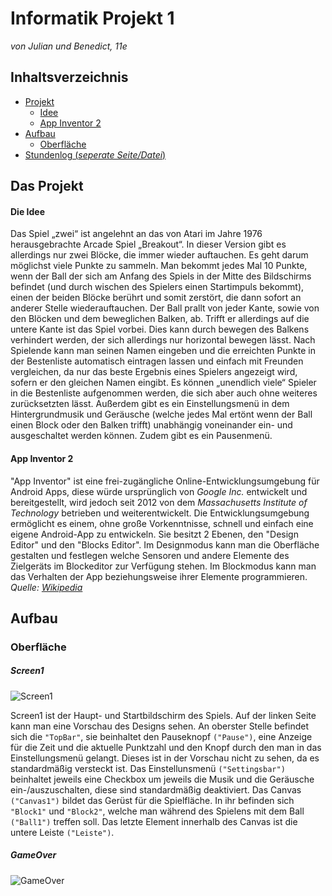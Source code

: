 # Informatik Projekt 1
*von Julian und Benedict, 11e*

## Inhaltsverzeichnis
* [Projekt](#Projekt)
  * [Idee](#Idee)
  * [App Inventor 2](#ai2)
* [Aufbau](#Aufbau)
  * [Oberfläche](#Oberfläche)
* [Stundenlog (*seperate Seite/Datei*)](https://github.com/StormarnJB/Unterricht1/blob/master/STUNDENLOG.md)



## Das Projekt <a name="Projekt"></a>

#### Die Idee <a name="Idee"></a>

Das Spiel „zwei“ ist angelehnt an das von Atari im Jahre 1976 herausgebrachte Arcade Spiel „Breakout“. In dieser Version gibt es allerdings nur zwei Blöcke, die immer wieder auftauchen. Es geht darum möglichst viele Punkte zu sammeln. Man bekommt jedes Mal 10 Punkte, wenn der Ball der sich am Anfang des Spiels in der Mitte des Bildschirms befindet (und durch wischen des Spielers einen Startimpuls bekommt), einen der beiden Blöcke berührt und somit zerstört, die dann sofort an anderer Stelle wiederauftauchen. Der Ball prallt von jeder Kante, sowie von den Blöcken und dem beweglichen Balken, ab. Trifft er allerdings auf die untere Kante ist das Spiel vorbei. Dies kann durch bewegen des Balkens verhindert werden, der sich allerdings nur horizontal bewegen lässt. Nach Spielende kann man seinen Namen eingeben und die erreichten Punkte in der Bestenliste automatisch eintragen lassen und einfach mit Freunden vergleichen, da nur das beste Ergebnis eines Spielers angezeigt wird, sofern er den gleichen Namen eingibt. Es können „unendlich viele“ Spieler in die Bestenliste aufgenommen werden, die sich aber auch ohne weiteres zurücksetzten lässt. Außerdem gibt es ein Einstellungsmenü in dem Hintergrundmusik und Geräusche (welche jedes Mal ertönt wenn der Ball einen Block oder den Balken trifft) unabhängig voneinander ein- und ausgeschaltet werden können. Zudem gibt es ein Pausenmenü.

#### App Inventor 2 <a name="ai2"></a>

"App Inventor" ist eine frei-zugängliche Online-Entwicklungsumgebung für Android Apps, diese würde ursprünglich von *Google Inc.* entwickelt und bereitgestellt, wird jedoch seit 2012 von dem *Massachusetts Institute of Technology* betrieben und weiterentwickelt.
Die Entwicklungsumgebung ermöglicht es einem, ohne große Vorkenntnisse, schnell und einfach eine eigene Android-App zu entwickeln. Sie besitzt 2 Ebenen, den "Design Editor" und den "Blocks Editor". Im Designmodus kann man die Oberfläche gestalten und festlegen welche Sensoren und andere Elemente des Zielgeräts im Blockeditor zur Verfügung stehen. Im Blockmodus kann man das Verhalten der App beziehungsweise ihrer Elemente programmieren.
*Quelle:* [*Wikipedia*](https://de.wikipedia.org/wiki/App_Inventor)

## Aufbau <a name="Aufbau"></a>

### Oberfläche <a name="Oberfläche"></a>
##### Screen1
![Screen1](https://raw.githubusercontent.com/StormarnJB/Unterricht1/master/Screenshots/DesignScreen1.png)

Screen1 ist der Haupt- und Startbildschirm des Spiels. Auf der linken Seite kann man eine Vorschau des Designs sehen. An oberster Stelle befindet sich die `"TopBar"`, sie beinhaltet den Pauseknopf `("Pause")`, eine Anzeige für die Zeit und die aktuelle Punktzahl und den Knopf durch den man in das Einstellungsmenü gelangt. Dieses ist in der Vorschau nicht zu sehen, da es standardmäßig versteckt ist. Das Einstellunsmenü `("Settingsbar")` beinhaltet jeweils eine Checkbox um jeweils die Musik und die Geräusche ein-/auszuschalten, diese sind standardmäßig deaktiviert. Das Canvas `("Canvas1")` bildet das Gerüst für die Spielfläche. In ihr befinden sich `"Block1"` und `"Block2"`, welche man während des Spielens mit dem Ball `("Ball1")` treffen soll. Das letzte Element innerhalb des Canvas ist die untere Leiste `("Leiste")`. 

##### GameOver
![GameOver](https://raw.githubusercontent.com/StormarnJB/Unterricht1/master/Screenshots/DesignGameOver.png)
